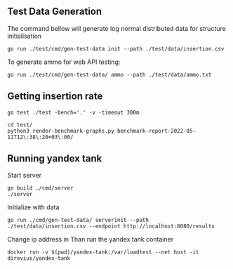 ## Test Data Generation

The command bellow will generate log normal distributed data for structure initialisation

	go run ./test/cmd/gen-test-data init --path ./test/data/insertion.csv

To generate ammo for web API testing:

	go run ./test/cmd/gen-test-data/ ammo --path ./test/data/ammo.txt


## Getting insertion rate

	go test ./test -bench='.' -v -timeout 300m

	cd test/
	python3 render-benchmark-graphs.py benchmark-report-2022-05-11T12\:38\:20+03\:00/

## Running yandex tank

Start server

	go build ./cmd/server
	./server

Initialize with data

	go run ./cmd/gen-test-data/ serverinit --path ./test/data/insertion.csv --endpoint http://localhost:8080/results

Change ip address in 
Than run the yandex tank container

	docker run -v $(pwd)/yandex-tank:/var/loadtest --net host -it direvius/yandex-tank